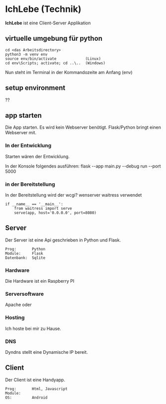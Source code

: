 # IchLebe  (Technik)

__IchLebe__ ist eine Client-Server Applikation

## virtuelle umgebung für python

    cd <das Arbeitsdirectory>
    python3 -m venv env
    source env/bin/activate             (Linux)
    cd env\Scripts; activate; cd ..\..  (Windows)

Nun steht im Terminal in der Kommandozeite am Anfang (env)

## setup environment

??

## app starten

Die App starten. Es wird kein Webserver benötigt. Flask/Python bringt einen Webserver mit.

### In der Entwicklung

Starten wären der Entwicklung.

In der Konsole folgendes ausführen:
    flask --app main.py --debug run --port 5000


### in der Bereitstellung

In der Bereitstellung wird der wcgi? wenserver waitress verwendet

    if __name__ == '__main__':
        from waitress import serve
        serve(app, host='0.0.0.0', port=8080)







## Server

Der Server ist eine Api geschrieben in Python und Flask.

    Prog:       Python
    Module:     Flask
    Datenbank:  Sqlite

### Hardware
Die Hardware ist ein Raspberry PI

### Serversoftware
Apache oder 

### Hosting
Ich hoste bei mir zu Hause. 

### DNS
Dyndns stellt eine Dynamische IP bereit.




## Client
Der Client ist eine Handyapp.

    Prog:       Html, Javascript
    Module:     
    OS:         Android



